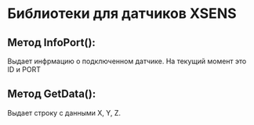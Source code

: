 # Библиотеки для датчиков XSENS

## Метод InfoPort(): 
Выдает инфрмацию о подключенном датчике. На текущий момент это ID и PORT
## Метод GetData():
Выдает строку с данными X, Y, Z.
